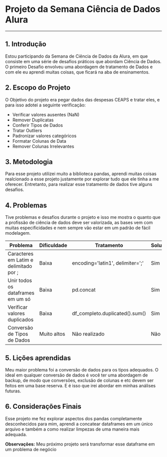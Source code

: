 # Projeto da Semana Ciência de Dados Alura 
--- 
## 1. Introdução
Estou participando da Semana de Ciência de Dados da Alura, em que consiste em uma série de desafios práticos que abordam Ciência de Dados. O primeiro Desafio envolveu uma abordagem de tratamento de Dados e com ele eu aprendi muitas coisas, que ficará na aba de ensinamentos. 

## 2. Escopo do Projeto
O Objetivo do projeto era pegar dados das despesas CEAPS e tratar eles, e para isso adotei a seguinte verificação: 
- Verificar valores ausentes (NaN)
- Remover Duplicatas
- Conferir Tipos de Dados 
- Tratar Outliers 
- Padronizar valores categóricos
- Formatar Colunas de Data
- Remover Colunas Irrelevantes

## 3. Metodologia
Para esse projeto utilizei muito a biblioteca pandas, aprendi muitas coisas realcionado a esse projeto justamente por explorar tudo que ele tinha a me oferecer. Entretanto, para realizar esse tratamento de dados tive alguns desafios.

## 4. Problemas 
Tive problemas e desafios durante o projeto e isso me mostra o quanto que a profissão de ciência de dados deve ser valorizada, as bases vem com muitas especificidades e nem sempre vão estar em um padrão de fácil modelagem. 

| Problema                | Dificuldade                     | Tratamento | Solucionado? |
|-----------------------|--------------------------------|----------------|-----------------|
| Caracteres em Latim e delimitado por ;      | Baixa | encoding='latin1', delimiter=';'| Sim    |
| Unir todos os dataframes em um só     | Baixa | pd.concat    | Sim      |
| Verificar valores duplicados         | Baixa     | df_completo.duplicated().sum()   |Sim     |
| Conversão de Tipos de Dados             | Muito altos | Não realizado | Não      |]

## 5. Lições aprendidas
Meu maior problema foi a conversão de dados para os tipos adequados. O ideal em qualquer conversão de dados é você ter uma abordagem de backup, de modo que conversões, exclusão de colunas e etc devem ser feitos em uma base reserva. E é isso que irei abordar em minhas análises futuras. 


## 6. Considerações Finais
Esse projeto me fez explorar aspectos dos pandas completamente desconhecidos para mim, aprendi a concatear dataframes em um único arquivo e também a como realizar limpezas de uma maneira mais adequada.

**Observações:** Meu próximo projeto será transformar esse dataframe em um problema de negócio

